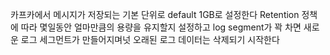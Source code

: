 
카프카에서 메시지가 저장되는 기본 단위로 default 1GB로 설정한다
Retention 정책에 따라 몇일동안 얼마만큼의 용량을 유지할지 설정하고 log segment가 꽉 차면 새로운 로그 세그먼트가 만들어지며넛 오래된 로그 데이터는 삭제되기 시작한다


